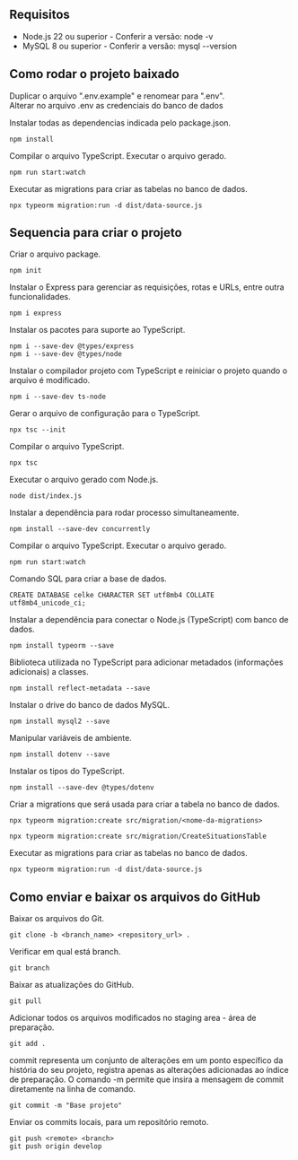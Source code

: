 ## Requisitos

* Node.js 22 ou superior - Conferir a versão: node -v
* MySQL 8 ou superior - Conferir a versão: mysql --version

## Como rodar o projeto baixado

Duplicar o arquivo ".env.example" e renomear para ".env".<br>
Alterar no arquivo .env as credenciais do banco de dados<br>

Instalar todas as dependencias indicada pelo package.json.
```
npm install
```

Compilar o arquivo TypeScript. Executar o arquivo gerado.
```
npm run start:watch
```

Executar as migrations para criar as tabelas no banco de dados.
```
npx typeorm migration:run -d dist/data-source.js
```

## Sequencia para criar o projeto

Criar o arquivo package.
```
npm init
```

Instalar o Express para gerenciar as requisições, rotas e URLs, entre outra funcionalidades.
```
npm i express
```

Instalar os pacotes para suporte ao TypeScript.
```
npm i --save-dev @types/express
npm i --save-dev @types/node
```

Instalar o compilador projeto com TypeScript e reiniciar o projeto quando o arquivo é modificado.
```
npm i --save-dev ts-node
```

Gerar o arquivo de configuração para o TypeScript.
```
npx tsc --init
```

Compilar o arquivo TypeScript.
```
npx tsc
```

Executar o arquivo gerado com Node.js.
```
node dist/index.js
```

Instalar a dependência para rodar processo simultaneamente.
```
npm install --save-dev concurrently
```

Compilar o arquivo TypeScript. Executar o arquivo gerado.
```
npm run start:watch
```

Comando SQL para criar a base de dados.
```
CREATE DATABASE celke CHARACTER SET utf8mb4 COLLATE utf8mb4_unicode_ci;
```

Instalar a dependência para conectar o Node.js (TypeScript) com banco de dados.
```
npm install typeorm --save
```

Biblioteca utilizada no TypeScript para adicionar metadados (informações adicionais) a classes.
```
npm install reflect-metadata --save
```

Instalar o drive do banco de dados MySQL.
```
npm install mysql2 --save
```

Manipular variáveis de ambiente.
```
npm install dotenv --save
```

Instalar os tipos do TypeScript.
```
npm install --save-dev @types/dotenv
```

Criar a migrations que será usada para criar a tabela no banco de dados.
```
npx typeorm migration:create src/migration/<nome-da-migrations>
``` 
```
npx typeorm migration:create src/migration/CreateSituationsTable
``` 

Executar as migrations para criar as tabelas no banco de dados.
```
npx typeorm migration:run -d dist/data-source.js
```

## Como enviar e baixar os arquivos do GitHub

Baixar os arquivos do Git.
```
git clone -b <branch_name> <repository_url> .
```

Verificar em qual está branch.
```
git branch 
```

Baixar as atualizações do GitHub.
```
git pull
```

Adicionar todos os arquivos modificados no staging area - área de preparação.
```
git add .
```

commit representa um conjunto de alterações em um ponto específico da história do seu projeto, registra apenas as alterações adicionadas ao índice de preparação.
O comando -m permite que insira a mensagem de commit diretamente na linha de comando.
```
git commit -m "Base projeto"
```

Enviar os commits locais, para um repositório remoto.
```
git push <remote> <branch>
git push origin develop
```